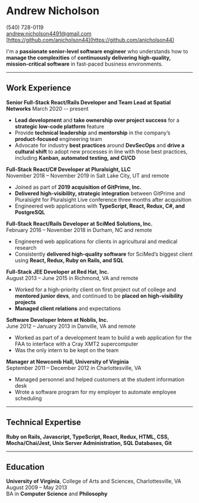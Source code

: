 # Andrew Nicholson
(540) 728-0119  
[andrew.nicholson4491@gmail.com](andrew.nicholson4491@gmail.com)  
[https://github.com/anicholson44](https://github.com/anicholson44)  

I'm a **passionate senior-level software engineer** who understands how to **manage the complexities** of **continuously delivering high-quality, mission-critical software** in fast-paced business environments.  

--- 

## Work Experience  

**Senior Full-Stack React/Rails Developer and Team Lead at Spatial Networks** 
March 2020 -- present
* **Lead development** and **take ownership over project success** for a **strategic low-code platform** feature
* Provide **technical leadership** and **mentorship** in the company’s **product-focused** engineering team
* Advocate for industry **best practices** around **DevSecOps** and **drive a cultural shift** to adopt new processes in line with those best practices, including **Kanban, automated testing, and CI/CD**


**Full-Stack React/C# Developer at Pluralsight, LLC**  
November 2018 – November 2019 in Salt Lake City, UT and remote
* Joined as part of **2019 acquisition of GitPrime, Inc.**
* **Delivered high-visibility, strategic integration** between GitPrime and Pluralsight for Pluralsight Live conference three months after acquisition
* Engineered web applications with **TypeScript, React, Redux, C#, and PostgreSQL**


**Full-Stack React/Rails Developer at SciMed Solutions, Inc.**  
February 2016 – November 2018 in Durham, NC and remote
* Engineered web applications for clients in agricultural and medical research 
* Consistently **delivered high-quality software** for SciMed’s biggest client using **React, Redux, Ruby on Rails, and SQL**


**Full-Stack JEE Developer at Red Hat, Inc.**  
August 2013 – June 2015 in Richmond, VA and remote
* Worked for a high-priority client on first project out of college and **mentored junior devs**, and continued to be **placed on high-visibility projects**
* **Managed client relations** and expectations

**Software Developer Intern at Noblis, Inc.**  
June 2012 – January 2013 in Danville, VA and remote
* Worked as part of a development team to build a web application for the FAA to interface with a Cray XMT2 supercomputer
* Was the only intern to be kept on the team


**Manager at Newcomb Hall, University of Virginia**  
September 2011 – December 2012 in Charlottesville, VA
* Managed personnel and helped customers at the student information desk
* Wrote a software program for my employer to automate employee scheduling


---

## Technical Expertise  

**Ruby on Rails, Javascript, TypeScript, React, Redux, HTML, CSS, Mocha/Chai/Jest, Unix Server Administration, SQL Databases, Git**

---

## Education
**University of Virginia**, College of Arts and Sciences, Charlottesville, VA  
August 2009 – May 2013  
BA in **Computer Science** and **Philosophy**  
